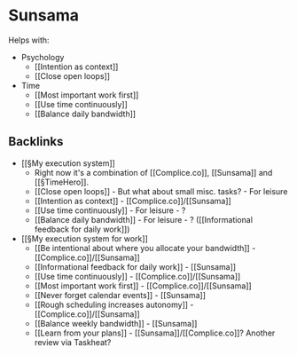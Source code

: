 # Sunsama
Helps with:
* Psychology
	* [[Intention as context]]
	* [[Close open loops]]
* Time
	* [[Most important work first]]
	* [[Use time continuously]]
	* [[Balance daily bandwidth]]

## Backlinks
* [[§My execution system]]
	* Right now it's a combination of [[Complice.co]], [[Sunsama]] and [[§TimeHero]].
	* [[Close open loops]] 
		\- But what about small misc. tasks?
	\- For leisure
	* [[Intention as context]] - [[Complice.co]]/[[Sunsama]]
	* [[Use time continuously]]
	\- For leisure - ?
	* [[Balance daily bandwidth]]
	\- For leisure - ?
	([[Informational feedback for daily work]])
* [[§My execution system for work]]
	* [[Be intentional about where you allocate your bandwidth]]  - [[Complice.co]]/[[Sunsama]]
	* [[Informational feedback for daily work]] - [[Sunsama]]
	* [[Use time continuously]] - [[Complice.co]]/[[Sunsama]]
	* [[Most important work first]] - [[Complice.co]]/[[Sunsama]]
	* [[Never forget calendar events]] - [[Sunsama]]
	* [[Rough scheduling increases autonomy]] - [[Complice.co]]/[[Sunsama]]
	* [[Balance weekly bandwidth]] - [[Sunsama]]
	* [[Learn from your plans]] - [[Sunsama]]/[[Complice.co]]? Another review via Taskheat?

<!-- {BearID:355460F7-C62A-4A9E-8602-0A6D6D76B55E-15293-00002767B81025E4} -->
